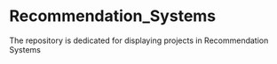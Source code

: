 # Recommendation_Systems
The repository is dedicated for displaying projects in Recommendation Systems

